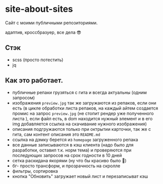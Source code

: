 # site-about-sites
Сайт с моими публичными репозиториями.

адаптив, кроссбразуер,  все дела 😎
## Стэк
- scss (просто потестить)
- jq

## Как это работает.
- публичные репаки грузяться с гита и всегда актуальны (одним запросом)
- изображения `preview.jpg` так же загружаются из репаков, если они есть (в цикле обработки листа репаков, на каждый айтем создается промис на запрос `preview.jpg` (не стопит рендер уже полученного листа ), если файл есть, в dom находится нужный элемент и в его img добавляется ссылка на скачивание нужного изображения)
- описания подгружаются только при октрытии карточки, так же с гита, сам контент описания это `README.md`
- ссылка на дэмку берется из `homepage` загруженного репака
- все данные записываются в кэш клиента (надо было для разработки, оставил т.к. норм тема) и проверяются при последующих запросов на срок годности в 10 дней
- сетка раскидана якорями (ну что бы красиво было 🤡)
- бг- просто трансформ, и прозрачность на скролле
- фильтры, сортировка
- кнопка "Обновить" загружает новый лист и перезаписыват кэш
